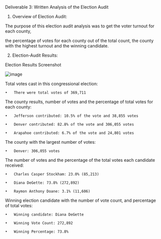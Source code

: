 Deliverable 3: Written Analysis of the Election Audit

  1. Overview of Election Audit: 

The purpose of this election audit analysis was to get the voter turnout for each county, 

the percentage of votes for each county out of the total count, the county with the highest turnout and the winning candidate.

  2. Election-Audit Results: 

Election Results Screenshot

![image](https://user-images.githubusercontent.com/79559910/115131507-a2e21a80-9fc6-11eb-90f1-61df686145f8.png)


Total votes cast in this congressional election: 

    •	There were total votes of 369,711

The county results, number of votes and the percentage of total votes for each county:

    •	Jefferson contributed: 10.5% of the vote and 38,855 votes
  
    •	Denver contributed: 82.8% of the vote and 306,055 votes
  
    •	Arapahoe contributed: 6.7% of the vote and 24,801 votes
  

The county with the largest number of votes: 

    •	Denver: 306,055 votes

The number of votes and the percentage of the total votes each candidate received:

    •	Charles Casper Stockham: 23.0% (85,213)
  
    •	Diana DeGette: 73.8% (272,892)
  
    •	Raymon Anthony Doane: 3.1% (11,606)
  

Winning election candidate with the number of vote count, and percentage of total votes: 

    •	Winning candidate: Diana DeGette
  
    •	Winning Vote Count: 272,892
  
    •	Winning Percentage: 73.8%


